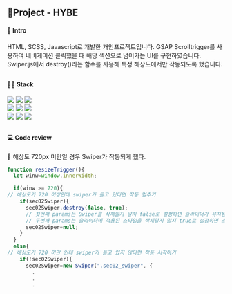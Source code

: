 ## 🚩Project - HYBE

#### 📰 Intro 
HTML, SCSS, Javascript로 개발한 개인프로젝트입니다. GSAP Scrolltrigger를 사용하여 네비게이션 클릭했을 때 해당 섹션으로 넘어가는 UI를 구현하였습니다. Swiper.js에서 destroy()라는 함수를 사용해 특정 해상도에서만 작동되도록 했습니다. 
##
#### 👩‍💻 Stack 
<div>
  <img src="https://img.shields.io/badge/html-e34f26?style=for-the-badge&logo=html5&logoColor=white">
  <img src="https://img.shields.io/badge/Scss-CC6699?style=for-the-badge&logo=sass&logoColor=white">
  <img src="https://img.shields.io/badge/Javascript-F7DF1E?style=for-the-badge&logo=javascript&logoColor=white">
</div>
<div>
  <img src="https://img.shields.io/badge/Figma-F24E1E?style=for-the-badge&logo=figma&logoColor=white">
  <img src="https://img.shields.io/badge/git-F05032?style=for-the-badge&logo=git&logoColor=white">
  <img src="https://img.shields.io/badge/github-181717?style=for-the-badge&logo=github&logoColor=white">
</div>
<div>
  <img src="https://img.shields.io/badge/gsap-0AE448?style=for-the-badge&logo=gsap&logoColor=white">
  <img src="https://img.shields.io/badge/swiper.js-6332F6?style=for-the-badge&logo=aos&logoColor=white">
  <img src="https://img.shields.io/badge/aos-1FA2ED?style=for-the-badge&logo=aos&logoColor=white">
</div>

##
#### 💻 Code review
🔸 해상도 720px 미만일 경우 Swiper가 작동되게 했다.
```javascript
function resizeTrigger(){
  let winw=window.innerWidth;

  if(winw >= 720){
// 해상도가 720 이상인데 swiper가 돌고 있다면 작동 멈추기
    if(sec02Swiper){
      sec02Swiper.destroy(false, true);
      // 첫번째 params는 Swiper를 삭제할지 말지 false로 설정하면 슬라이더가 유지됨
      // 두번째 params는 슬라이더에 적용된 스타일을 삭제할지 말지 true로 설정하면 스타일 제거됨
      sec02Swiper=null;
    }
  }
  else{
// 해상도가 720 미만 인데 swiper가 돌고 있지 않다면 작동 시작하기
    if(!sec02Swiper){
      sec02Swiper=new Swiper(".sec02_swiper", {
        .
        .
        .
```

